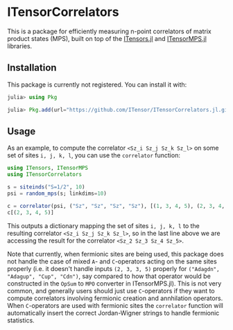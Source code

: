 # ITensorCorrelators

This is a package for efficiently measuring n-point correlators of matrix product states (MPS), built on top of the [ITensors.jl](https://github.com/ITensor/ITensors.jl) and [ITensorMPS.jl](https://github.com/ITensor/ITensorMPS.jl) libraries.

## Installation

This package is currently not registered. You can install it with:
```julia
julia> using Pkg

julia> Pkg.add(url="https://github.com/ITensor/ITensorCorrelators.jl.git")
```

## Usage

As an example, to compute the correlator `<Sz_i Sz_j Sz_k Sz_l>` on some set of sites `i, j, k, l`, you can use the `correlator` function:
```julia
using ITensors, ITensorMPS
using ITensorCorrelators

s = siteinds("S=1/2", 10)
psi = random_mps(s; linkdims=10)

c = correlator(psi, ("Sz", "Sz", "Sz", "Sz"), [(1, 3, 4, 5), (2, 3, 4, 5), (3, 4, 5, 10)])
c[(2, 3, 4, 5)]
```
This outputs a dictionary mapping the set of sites `i, j, k, l` to the resulting correlator `<Sz_i Sz_j Sz_k Sz_l>`, so in the last line above we are accessing the result for the correlator `<Sz_2 Sz_3 Sz_4 Sz_5>`.

Note that currently, when fermionic sites are being used, this package does not handle the case of mixed `A`- and `C`-operators acting on the same sites properly (i.e. it doesn't handle inputs `(2, 3, 3, 5)` properly for `("Adagdn", "Adagup", "Cup", "Cdn")`, say compared to how that operator would be constructed in the `OpSum` to `MPO` converter in ITensorMPS.jl). This is not very common, and generally users should just use `C`-operators if they want to compute correlators involving fermionic creation and annhilation operators. When `C`-operators are used with fermionic sites the `correlator` function will automatically insert the correct Jordan-Wigner strings to handle fermionic statistics.
